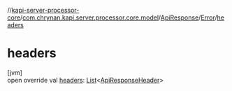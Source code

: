 //[kapi-server-processor-core](../../../../index.md)/[com.chrynan.kapi.server.processor.core.model](../../index.md)/[ApiResponse](../index.md)/[Error](index.md)/[headers](headers.md)

# headers

[jvm]\
open override val [headers](headers.md): [List](https://kotlinlang.org/api/latest/jvm/stdlib/kotlin.collections/-list/index.html)&lt;[ApiResponseHeader](../../-api-response-header/index.md)&gt;
